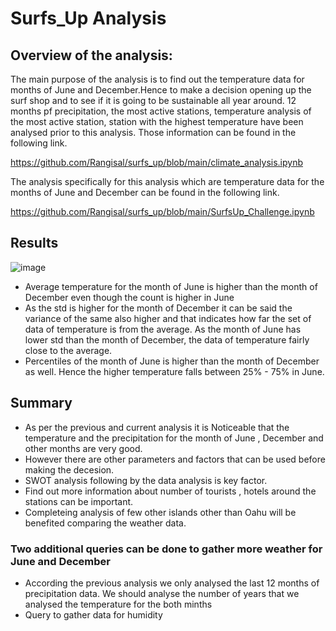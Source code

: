 # Surfs_Up Analysis
## Overview of the analysis: 
The main purpose of the analysis is to find out the temperature data for months of June and December.Hence to make a decision opening up the surf shop and to see if it is going to be sustainable all year around. 12 months pf precipitation, the most active stations, temperature analysis of the most active station, station with the highest temperature have been analysed prior to this analysis. Those information can be found in the following link.

https://github.com/Rangisal/surfs_up/blob/main/climate_analysis.ipynb

The analysis specifically for this analysis which are temperature data for the months of June and December can be found in the following link.

https://github.com/Rangisal/surfs_up/blob/main/SurfsUp_Challenge.ipynb


## Results


![image](https://user-images.githubusercontent.com/93173498/147528186-9169b699-dfa8-4a3a-b9b0-552a1ba681d3.png)

- Average temperature for the month of June is higher than the month of December even though the count is higher in June 
- As the std is higher for the month of December it can be said the variance of the same also higher and that indicates how far the set of data of temperature is from the         average. As the month of June has lower std than the month of December, the data of temperature fairly close to the average.
- Percentiles of the month of June is higher than the month of December as well. Hence the higher temperature falls between 25% - 75% in June. 

## Summary
- As per the previous and current analysis it is Noticeable that the temperature and the precipitation for the month of June , December and other months are very good. 
- However there are other parameters and factors that can be used before making the decesion. 
- SWOT analysis following by the data analysis is key factor.
- Find out more information about number of tourists , hotels around the stations can be important. 
- Completeing analysis of few other islands other than Oahu will be benefited comparing the weather data.  

### Two additional queries can be done to gather more weather for June and December 
- According the previous analysis we only analysed the last 12 months of precipitation data. We should analyse the number of years that we analysed the temperature for the both minths 
- Query to gather data for humidity 
